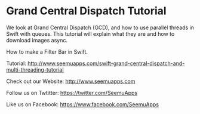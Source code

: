 Grand Central Dispatch Tutorial
==============================

We look at Grand Central Dispatch (GCD), and how to use parallel threads in Swift with queues. This tutorial will explain what they are and how to download images async.

How to make a Filter Bar in Swift.

Tutorial:
http://www.seemuapps.com/swift-grand-central-dispatch-and-multi-threading-tutorial

Check out our Website: http://www.seemuapps.com

Follow us on Twtitter: https://twitter.com/SeemuApps

Like us on Facebook: https://www.facebook.com/SeemuApps


